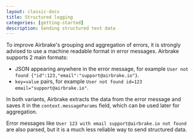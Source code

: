 ```yaml
---
layout: classic-docs
title: Structured logging
categories: [getting-started]
description: Sending structured text data
---
```


To improve Airbrake's grouping and aggregation of errors, it is strongly advised to use a machine readable format in error messages. Airbrake supports 2 main formats:

- JSON appearing anywhere in the error message, for example `User not found {"id":123,"email":"support@airbrake.io"}`.
- `key=value` pairs, for example `User not found id=123 email="support@airbrake.io"`.

In both variants, Airbrake extracts the data from the error message and saves it in the `context.messageParams` field, which can be used later for aggregation.

Error messages like `User 123 with email support@airbrake.io not found` are also parsed, but it is a much less reliable way to send structured data.
